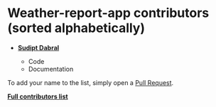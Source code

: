 Weather-report-app contributors (sorted alphabetically)
============================================

* **[Sudipt Dabral](https://github.com/sudipt1999)**

  * Code
  * Documentation
  
To add your name to the list, simply open a [Pull Request](https://github.com/sudipt1999/Weather-report-app/pulls).
  
**[Full contributors list](https://github.com/sudipt1999/Weather-report-app/graphs/contributors)**
